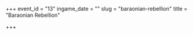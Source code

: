 +++
event_id = "13"
ingame_date = ""
slug = "baraonian-rebellion"
title = "Baraonian Rebellion"

+++


